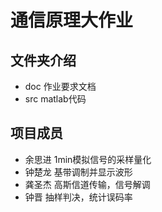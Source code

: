 # 通信原理大作业
## 文件夹介绍
- doc 作业要求文档
- src matlab代码
## 项目成员
- 余思进 1min模拟信号的采样量化
- 钟楚龙 基带调制并显示波形
- 龚圣杰 高斯信道传输，信号解调
- 钟晋 抽样判决，统计误码率
